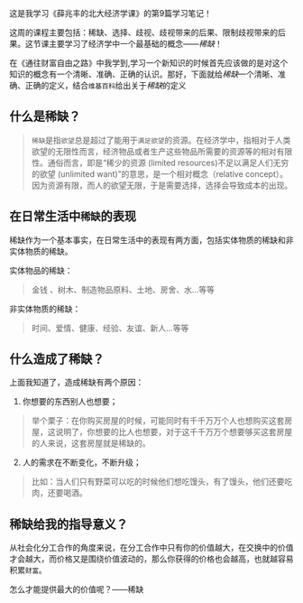 这是我学习《薛兆丰的北大经济学课》的第9篇学习笔记！

这周的课程主要包括：稀缺、选择、歧视、歧视带来的后果、限制歧视带来的后果。这节课主要学习了经济学中一个最基础的概念——*稀缺*！

在《通往财富自由之路》中我学到,学习一个新知识的时候首先应该做的是对这个知识的概念有一个清晰、准确、正确的认识。那好，下面就给*稀缺*一个清晰、准确、正确的定义，结合`维基百科`给出关于*稀缺*的定义

## 什么是稀缺？

> `稀缺`是指`欲望`总是超过了能用于`满足欲望`的资源。在经济学中，指相对于人类欲望的无限性而言，经济物品或者生产这些物品所需要的资源等的相对有限性。通俗而言，即是“稀少的资源 (limited resources)不足以满足人们无穷的欲望 (unlimited want)”的意思，是一个相对概念（relative concept）。因为资源有限，而人的欲望无限，于是需要选择，选择会导致成本的出现。

## 在日常生活中`稀缺`的表现

稀缺作为一个基本事实，在日常生活中的表现有两方面，包括实体物质的稀缺和非实体物质的稀缺。

实体物品的稀缺：
> 	金钱 、树木、制造物品原料、土地、房舍、水...等等

非实体物质的稀缺：
> 时间、爱情、健康、经验、友谊、新人...等等

## 什么造成了稀缺？
	
上面我知道了，造成稀缺有两个原因：

1. 你想要的东西别人也想要；
> 举个栗子：在你购买房屋的时候，可能同时有千千万万个人也想购买这套房屋，这说明了，你想要的比人也想要，对于这千千万万个想要够买这套房屋的人来说，这套房屋就是稀缺的。

2. 人的需求在不断变化，不断升级；
> 比如：当人们只有野菜可以吃的时候他们想吃馒头，有了馒头，他们还要吃肉，还要喝酒。

## 稀缺给我的指导意义？

从社会化分工合作的角度来说，在分工合作中只有你的价值越大，在交换中的价值才会越大，而价格又是围绕价值波动的，那么你获得的价格也会越高，也就越容易积累`财富`。

怎么才能提供最大的价值呢？——稀缺




